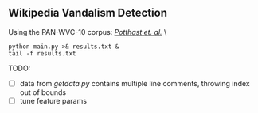 ## Wikipedia Vandalism Detection 
Using the PAN-WVC-10 corpus: [_Potthast et. al._](https://downloads.webis.de/publications/papers/potthast_2010m.pdf)
\
```
python main.py >& results.txt &
tail -f results.txt
```
TODO:
- [ ] data from _getdata.py_ contains multiple line comments, throwing index out of bounds
- [ ] tune feature params
